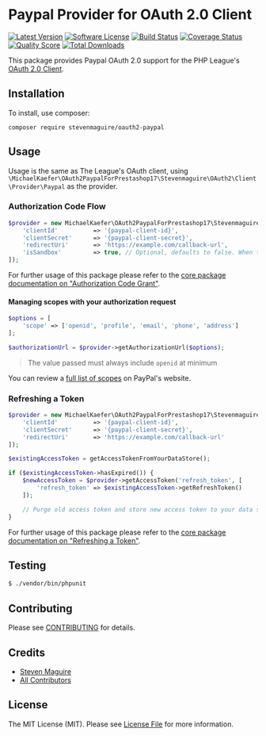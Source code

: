 # Paypal Provider for OAuth 2.0 Client

[![Latest Version](https://img.shields.io/github/release/stevenmaguire/oauth2-paypal.svg?style=flat-square)](https://github.com/stevenmaguire/oauth2-paypal/releases)
[![Software License](https://img.shields.io/badge/license-MIT-brightgreen.svg?style=flat-square)](LICENSE.md)
[![Build Status](https://img.shields.io/travis/stevenmaguire/oauth2-paypal/master.svg?style=flat-square)](https://travis-ci.org/stevenmaguire/oauth2-paypal)
[![Coverage Status](https://img.shields.io/scrutinizer/coverage/g/stevenmaguire/oauth2-paypal.svg?style=flat-square)](https://scrutinizer-ci.com/g/stevenmaguire/oauth2-paypal/code-structure)
[![Quality Score](https://img.shields.io/scrutinizer/g/stevenmaguire/oauth2-paypal.svg?style=flat-square)](https://scrutinizer-ci.com/g/stevenmaguire/oauth2-paypal)
[![Total Downloads](https://img.shields.io/packagist/dt/stevenmaguire/oauth2-paypal.svg?style=flat-square)](https://packagist.org/packages/stevenmaguire/oauth2-paypal)

This package provides Paypal OAuth 2.0 support for the PHP League's [OAuth 2.0 Client](https://github.com/thephpleague/oauth2-client).

## Installation

To install, use composer:

```
composer require stevenmaguire/oauth2-paypal
```

## Usage

Usage is the same as The League's OAuth client, using `\MichaelKaefer\OAuth2PaypalForPrestashop17\Stevenmaguire\OAuth2\Client\Provider\Paypal` as the provider.

### Authorization Code Flow

```php
$provider = new MichaelKaefer\OAuth2PaypalForPrestashop17\Stevenmaguire\OAuth2\Client\Provider\Paypal([
    'clientId'          => '{paypal-client-id}',
    'clientSecret'      => '{paypal-client-secret}',
    'redirectUri'       => 'https://example.com/callback-url',
    'isSandbox'         => true, // Optional, defaults to false. When true, client uses sandbox urls.
]);
```

For further usage of this package please refer to the [core package documentation on "Authorization Code Grant"](https://github.com/thephpleague/oauth2-client#usage).

#### Managing scopes with your authorization request

```php
$options = [
    'scope' => ['openid', 'profile', 'email', 'phone', 'address']
];

$authorizationUrl = $provider->getAuthorizationUrl($options);
```

>The value passed must always include `openid` at minimum

You can review a [full list of scopes](https://developer.paypal.com/docs/integration/direct/identity/attributes/) on PayPal's website.

### Refreshing a Token

```php
$provider = new MichaelKaefer\OAuth2PaypalForPrestashop17\Stevenmaguire\OAuth2\Client\Provider\Paypal([
    'clientId'          => '{paypal-client-id}',
    'clientSecret'      => '{paypal-client-secret}',
    'redirectUri'       => 'https://example.com/callback-url'
]);

$existingAccessToken = getAccessTokenFromYourDataStore();

if ($existingAccessToken->hasExpired()) {
    $newAccessToken = $provider->getAccessToken('refresh_token', [
        'refresh_token' => $existingAccessToken->getRefreshToken()
    ]);

    // Purge old access token and store new access token to your data store.
}
```

For further usage of this package please refer to the [core package documentation on "Refreshing a Token"](https://github.com/thephpleague/oauth2-client#refreshing-a-token).



## Testing

``` bash
$ ./vendor/bin/phpunit
```

## Contributing

Please see [CONTRIBUTING](https://github.com/stevenmaguire/oauth2-paypal/blob/master/CONTRIBUTING.md) for details.


## Credits

- [Steven Maguire](https://github.com/stevenmaguire)
- [All Contributors](https://github.com/stevenmaguire/oauth2-paypal/contributors)


## License

The MIT License (MIT). Please see [License File](https://github.com/stevenmaguire/oauth2-paypal/blob/master/LICENSE) for more information.
